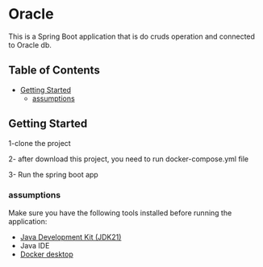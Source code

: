 # Oracle 


This is a Spring Boot application that is do cruds operation and connected to Oracle db.

## Table of Contents

- [Getting Started](#getting-started)
    - [assumptions](#prerequisites)




## Getting Started
1-clone the project 

2- after download this project, you need to run docker-compose.yml file

3- Run the spring boot app

### assumptions

Make sure you have the following tools installed before running the application:

- [Java Development Kit (JDK21)](https://www.oracle.com/java/technologies/javase-downloads.html)
- Java IDE
- [Docker desktop]( https://www.docker.com/products/docker-desktop/ )










   
